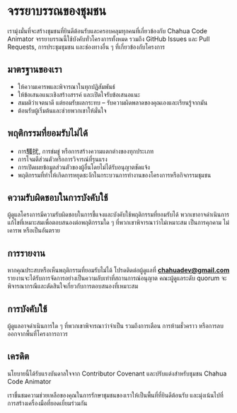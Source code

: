 # จรรยาบรรณของชุมชน

เรามุ่งมั่นที่จะสร้างชุมชนที่ยินดีต้อนรับและครอบคลุมทุกคนที่เกี่ยวข้องกับ Chahua Code Animator จรรยาบรรณนี้ใช้บังคับทั่วโครงการทั้งหมด รวมถึง GitHub Issues และ Pull Requests, การประชุมชุมชน และช่องทางอื่น ๆ ที่เกี่ยวข้องกับโครงการ

## มาตรฐานของเรา
- ให้ความเคารพและพิจารณาในทุกปฏิสัมพันธ์
- ให้ข้อเสนอแนะเชิงสร้างสรรค์ และเปิดใจรับข้อเสนอแนะ
- สมมติว่าเจตนาดี แต่ยอมรับผลกระทบ – รับความผิดพลาดของคุณเองและเรียนรู้จากมัน
- ต้อนรับผู้เริ่มต้นและช่วยพวกเขาให้มั่นใจ

## พฤติกรรมที่ยอมรับไม่ได้
- การ騷扰, การข่มขู่ หรือการสร้างความแตกต่างของทุกประเภท
- การโจมตีส่วนตัวหรือการวิจารณ์ที่รุนแรง
- การเปิดเผยข้อมูลส่วนตัวของผู้อื่นโดยไม่ได้รับอนุญาตชัดแจ้ง
- พฤติกรรมที่ทำให้เกิดการหยุดชะงักในกระบวนการทำงานของโครงการหรือกิจกรรมชุมชน

## ความรับผิดชอบในการบังคับใช้
ผู้ดูแลโครงการมีความรับผิดชอบในการชี้แจงและบังคับใช้พฤติกรรมที่ยอมรับได้ พวกเขาอาจดำเนินการแก้ไขที่เหมาะสมเพื่อตอบสนองต่อพฤติกรรมใด ๆ ที่พวกเขาพิจารณาว่าไม่เหมาะสม เป็นการคุกคาม ไม่เคารพ หรือเป็นอันตราย

## การรายงาน
หากคุณประสบหรือเห็นพฤติกรรมที่ยอมรับไม่ได้ โปรดติดต่อผู้ดูแลที่ **chahuadev@gmail.com** รายงานจะได้รับการจัดการอย่างเป็นความลับเท่าที่สถานการณ์อนุญาต คณะผู้ดูแลระดับ quorum จะพิจารณากรณีและตัดสินใจเกี่ยวกับการตอบสนองที่เหมาะสม

## การบังคับใช้
ผู้ดูแลอาจดำเนินการใด ๆ ที่พวกเขาพิจารณาว่าจำเป็น รวมถึงการเตือน การห้ามชั่วคราว หรือการลบออกจากพื้นที่โครงการถาวร

## เครดิต
นโยบายนี้ได้รับแรงบันดาลใจจาก Contributor Covenant และปรับแต่งสำหรับชุมชน Chahua Code Animator

เราชื่นชมความช่วยเหลือของคุณในการรักษาชุมชนของเราให้เป็นพื้นที่ที่ยินดีต้อนรับ และมุ่งเน้นไปที่การสร้างเครื่องมือที่ยอดเยี่ยมร่วมกัน
